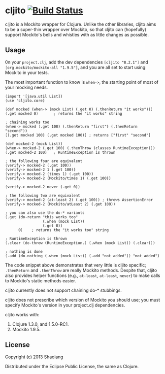 # cljito [![Build Status](https://travis-ci.org/shaolang/cljito.png)](https://travis-ci.org/shaolang/cljito)
cljito is a Mockito wrapper for Clojure. Unlike the other libraries,
cljito aims to be a super-thin wrapper over Mockito, so that
cljito can (hopefully) support Mockito's bells and whistles
with as little changes as possible.

## Usage

0n your `project.clj`, add the dev dependencies `[cljito "0.2.1"]`
and `[org.mockito/mockito-all "1.9.5"]`,
and you are all set to start using Mockito in your tests.

The most important function to know is `when->`, the starting point of
most of your mocking needs.

    (import '[java.util List])
    (use 'cljito.core)

    (def mocked (when-> (mock List) (.get 0) (.thenReturn "it works")))
    (.get mocked 0)       ; returns the "it works" string

    ; chaining works too
    (when-> mocked (.get 100) (.thenReturn "first") (.thenReturn "second"))
    [(.get mocked 100) (.get mocked 100)] ; returns ["first" "second"]

    (def mocked-2 (mock List))
    (when-> mocked-2 (.get 100) (.thenThrow (classes RuntimeException)))
    (.get mocked-2 100)   ; RuntimeException is thrown

    ; the following four are equivalent
    (verify-> mocked-2 (.get 100))
    (verify-> mocked-2 1 (.get 100))
    (verify-> mocked-2 (times 1) (.get 100))
    (verify-> mocked-2 (Mockito/times 1) (.get 100))

    (verify-> mocked-2 never (.get 0))

    ; the following two are equivalent
    (verify-> mocked-2 (at-least 2) (.get 100)) ; throws AssertionError
    (verify-> mocked-2 (Mockito/atLeast 2) (.get 100))

    ; you can also use the do-* variants
    (.get (do-return "this works too"
                     (.when (mock List))
                     (.get 0))
          0)    ; returns the "it works too" string

    ; RuntimeException is thrown
    (.clear (do-throw (RuntimeException.) (.when (mock List)) (.clear)))

    ; nothing is done
    (.add (do-nothing (.when (mock List)) (.add "not added")) "not added")

The code snippet above demonstrates that very little is
cljito specific; `.thenReturn` and `.thenThrow` are really Mockito
methods. Despite that, cljito also provides helper functions (e.g.,
`at-least`, `at-least`, `never`) to make calls to Mockito's static
methods easier.

cljito currently does not support chaining do-* stubbings.

cljito does not prescribe which version of Mockito you should use;
you must specify Mockito's version in your project.clj dependencies.

cljito works with:

1. Clojure 1.3.0, and 1.5.0-RC1.
1. Mockito 1.9.5.

## License

Copyright (c) 2013 Shaolang

Distributed under the Eclipse Public License, the same as Clojure.

